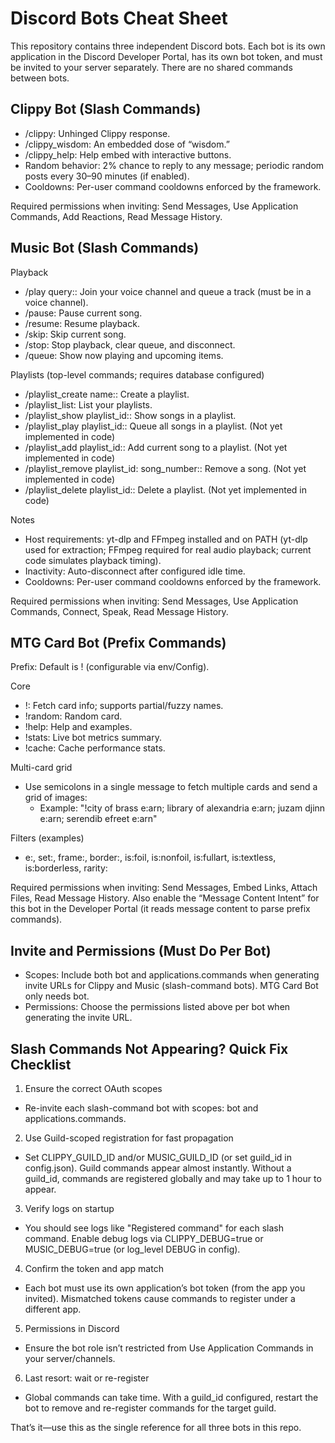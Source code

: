 # Discord Bots Cheat Sheet

This repository contains three independent Discord bots. Each bot is its own application in the Discord Developer Portal, has its own bot token, and must be invited to your server separately. There are no shared commands between bots.

## Clippy Bot (Slash Commands)

- /clippy: Unhinged Clippy response.
- /clippy_wisdom: An embedded dose of “wisdom.”
- /clippy_help: Help embed with interactive buttons.
- Random behavior: 2% chance to reply to any message; periodic random posts every 30–90 minutes (if enabled).
- Cooldowns: Per-user command cooldowns enforced by the framework.

Required permissions when inviting: Send Messages, Use Application Commands, Add Reactions, Read Message History.

## Music Bot (Slash Commands)

Playback
- /play query:<url or search>: Join your voice channel and queue a track (must be in a voice channel).
- /pause: Pause current song.
- /resume: Resume playback.
- /skip: Skip current song.
- /stop: Stop playback, clear queue, and disconnect.
- /queue: Show now playing and upcoming items.

Playlists (top-level commands; requires database configured)
- /playlist_create name:<text>: Create a playlist.
- /playlist_list: List your playlists.
- /playlist_show playlist_id:<number>: Show songs in a playlist.
- /playlist_play playlist_id:<number>: Queue all songs in a playlist. (Not yet implemented in code)
- /playlist_add playlist_id:<number>: Add current song to a playlist. (Not yet implemented in code)
- /playlist_remove playlist_id:<number> song_number:<number>: Remove a song. (Not yet implemented in code)
- /playlist_delete playlist_id:<number>: Delete a playlist. (Not yet implemented in code)

Notes
- Host requirements: yt-dlp and FFmpeg installed and on PATH (yt-dlp used for extraction; FFmpeg required for real audio playback; current code simulates playback timing).
- Inactivity: Auto-disconnect after configured idle time.
- Cooldowns: Per-user command cooldowns enforced by the framework.

Required permissions when inviting: Send Messages, Use Application Commands, Connect, Speak, Read Message History.

## MTG Card Bot (Prefix Commands)

Prefix: Default is ! (configurable via env/Config).

Core
- !<card name>: Fetch card info; supports partial/fuzzy names.
- !random: Random card.
- !help: Help and examples.
- !stats: Live bot metrics summary.
- !cache: Cache performance stats.

Multi-card grid
- Use semicolons in a single message to fetch multiple cards and send a grid of images:
  - Example: "!city of brass e:arn; library of alexandria e:arn; juzam djinn e:arn; serendib efreet e:arn"

Filters (examples)
- e:<set>, set:<set>, frame:<year>, border:<color>, is:foil, is:nonfoil, is:fullart, is:textless, is:borderless, rarity:<r>

Required permissions when inviting: Send Messages, Embed Links, Attach Files, Read Message History.
Also enable the “Message Content Intent” for this bot in the Developer Portal (it reads message content to parse prefix commands).

## Invite and Permissions (Must Do Per Bot)

- Scopes: Include both bot and applications.commands when generating invite URLs for Clippy and Music (slash-command bots). MTG Card Bot only needs bot.
- Permissions: Choose the permissions listed above per bot when generating the invite URL.

## Slash Commands Not Appearing? Quick Fix Checklist

1) Ensure the correct OAuth scopes
- Re-invite each slash-command bot with scopes: bot and applications.commands.

2) Use Guild-scoped registration for fast propagation
- Set CLIPPY_GUILD_ID and/or MUSIC_GUILD_ID (or set guild_id in config.json). Guild commands appear almost instantly. Without a guild_id, commands are registered globally and may take up to 1 hour to appear.

3) Verify logs on startup
- You should see logs like "Registered command" for each slash command. Enable debug logs via CLIPPY_DEBUG=true or MUSIC_DEBUG=true (or log_level DEBUG in config).

4) Confirm the token and app match
- Each bot must use its own application’s bot token (from the app you invited). Mismatched tokens cause commands to register under a different app.

5) Permissions in Discord
- Ensure the bot role isn’t restricted from Use Application Commands in your server/channels.

6) Last resort: wait or re-register
- Global commands can take time. With a guild_id configured, restart the bot to remove and re-register commands for the target guild.

That’s it—use this as the single reference for all three bots in this repo.

